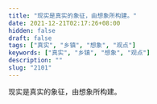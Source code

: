 ```yaml
---
title: "现实是真实的象征，由想象所构建。"
date: 2021-12-21T02:17:26+08:00
hidden: false
draft: false
tags: ["真实", "乡镇", "想象", "观点"]
keywords: ["真实", "乡镇", "想象", "观点"]
description: ""
slug: "2101"
---
```


现实是真实的象征，由想象所构建。